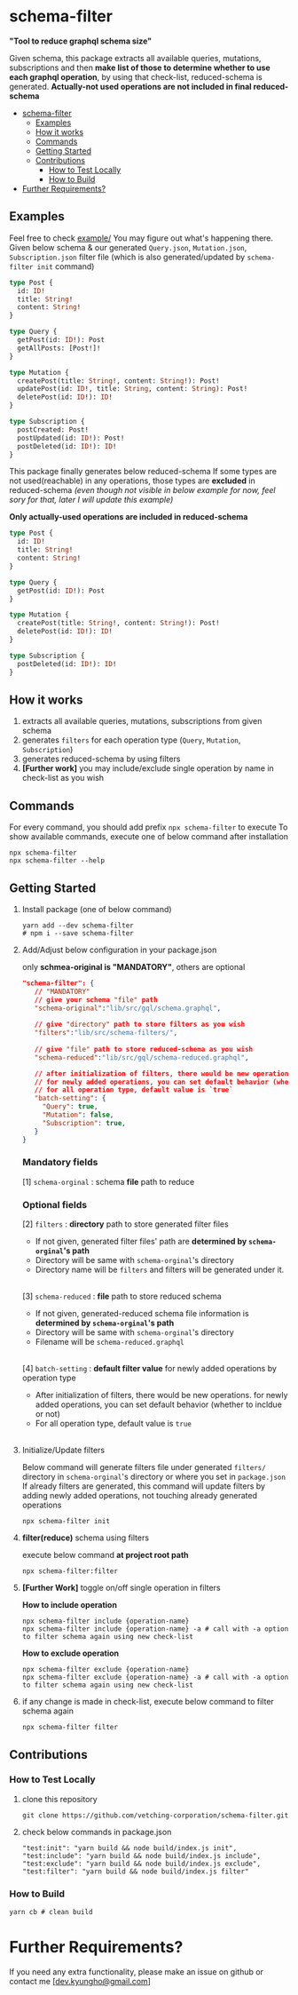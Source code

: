 # schema-filter

**"Tool to reduce graphql schema size"**

Given schema, this package extracts all available queries, mutations, subscriptions and then **make list of those to determine whether to use each graphql operation**, by using that check-list, reduced-schema is generated.
**Actually-not used operations are not included in final reduced-schema**

- [schema-filter](#schema-filter)
  - [Examples](#examples)
  - [How it works](#how-it-works)
  - [Commands](#commands)
  - [Getting Started](#getting-started)
  - [Contributions](#contributions)
    - [How to Test Locally](#how-to-test-locally)
    - [How to Build](#how-to-build)
- [Further Requirements?](#further-requirements)


## Examples

Feel free to check [example/](./examples/) You may figure out what's happening there.
Given below schema & our generated `Query.json`, `Mutation.json`, `Subscription.json` filter file
(which is also generated/updated by `schema-filter init` command)

``` graphql
type Post {
  id: ID!
  title: String!
  content: String!
}

type Query {
  getPost(id: ID!): Post
  getAllPosts: [Post!]!
}

type Mutation {
  createPost(title: String!, content: String!): Post!
  updatePost(id: ID!, title: String, content: String): Post!
  deletePost(id: ID!): ID!
}

type Subscription {
  postCreated: Post!
  postUpdated(id: ID!): Post!
  postDeleted(id: ID!): ID!
}
```

This package finally generates below reduced-schema
If some types are not used(reachable) in any operations, those types are **excluded** in reduced-schema
*(even though not visible in below example for now, feel sory for that, later I will update this example)*

**Only actually-used operations are included in reduced-schema**

``` graphql
type Post {
  id: ID!
  title: String!
  content: String!
}

type Query {
  getPost(id: ID!): Post
}

type Mutation {
  createPost(title: String!, content: String!): Post!
  deletePost(id: ID!): ID!
}

type Subscription {
  postDeleted(id: ID!): ID!
}
```

## How it works

1.  extracts all available queries, mutations, subscriptions from given schema
2.  generates `filters` for each operation type (`Query`, `Mutation`, `Subscription`)
3.  generates reduced-schema by using filters
4.  **[Further work]** you may include/exclude single operation by name in check-list as you wish

## Commands

For every command, you should add prefix `npx schema-filter` to execute
To show available commands, execute one of below command after installation

``` shell
npx schema-filter
npx schema-filter --help
```

## Getting Started

1.  Install package (one of below command)

    ```shell
    yarn add --dev schema-filter
    # npm i --save schema-filter
    ```

2. Add/Adjust below configuration in your package.json
    
    only **schmea-original is "MANDATORY"**, others are optional

    ``` json
    "schema-filter": {
       // "MANDATORY"
       // give your schema "file" path
       "schema-original":"lib/src/gql/schema.graphql",
       
       // give "directory" path to store filters as you wish
       "filters":"lib/src/schema-filters/",
       
       // give "file" path to store reduced-schema as you wish
       "schema-reduced":"lib/src/gql/schema-reduced.graphql",

       // after initialization of filters, there would be new operations
       // for newly added operations, you can set default behavior (whether to incldue or not)
       // for all operation type, default value is `true`
       "batch-setting": {
         "Query": true,
         "Mutation": false,
         "Subscription": true,
       }
    }
    ```

    ### Mandatory fields
    
    [1] `schema-orginal` : schema **file** path to reduce


    ### Optional fields

    [2] `filters` : **directory** path to store generated filter files
    
     - If not given, generated filter files' path are **determined by `schema-orginal`'s path**
     - Directory will be same with `schema-orginal`'s directory
     - Directory name will be `filters` and filters will be generated under it.
   
    <br>

    [3] `schema-reduced` : **file** path to store reduced schema

    - If not given, generated-reduced schema file information is **determined by `schema-orginal`'s path**
    - Directory will be same with `schema-orginal`'s directory
    - Filename will be `schema-reduced.graphql`

    <br>
    
    [4] `batch-setting` : **default filter value** for newly added operations by operation type
    - After initialization of filters, there would be new operations. for newly added operations, you can set default behavior (whether to incldue or not)
    - For all operation type, default value is `true`

    <br>

3. Initialize/Update filters

    Below command will generate filters file under generated `filters/` directory in `schema-orginal`'s directory or where you set in `package.json`
    If already filters are generated, this command will update filters by adding newly added operations, not touching already generated operations

    ``` shell
    npx schema-filter init
    ```

4.   **filter(reduce)** schema using filters
    
        execute below command **at project root path**

        ```
        npx schema-filter:filter
        ```


5. **[Further Work]** toggle on/off single operation in filters

    **How to include operation**

    ``` shell
    npx schema-filter include {operation-name}
    npx schema-filter include {operation-name} -a # call with -a option to filter schema again using new check-list
    ```

    **How to exclude operation**

    ``` shell
    npx schema-filter exclude {operation-name}
    npx schema-filter exclude {operation-name} -a # call with -a option to filter schema again using new check-list
    ```

6. if any change is made in check-list, execute below command to filter schema again

    ``` shell
    npx schema-filter filter
    ```

## Contributions

### How to Test Locally

1. clone this repository

    ``` shell
    git clone https://github.com/vetching-corporation/schema-filter.git
    ```

1. check below commands in package.json

    ``` shell
    "test:init": "yarn build && node build/index.js init",
    "test:include": "yarn build && node build/index.js include",
    "test:exclude": "yarn build && node build/index.js exclude",
    "test:filter": "yarn build && node build/index.js filter"
    ```

### How to Build

``` shell
yarn cb # clean build
```

# Further Requirements?

If you need any extra functionality, please make an issue on github or contact me [dev.kyungho@gmail.com]